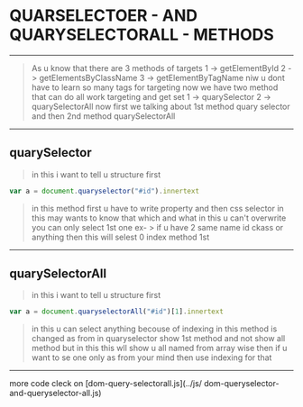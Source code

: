 # QUARSELECTOER - AND QUARYSELECTORALL - METHODS
---
> As u know that there are 3 methods of targets
1 -> getElementById
2 -> getElementsByClassName
3 -> getElementByTagName
niw u dont have to learn so many tags for targeting 
now we have two method that can do all work targeting and get set
1 -> quarySelector
2 -> quarySelectorAll
> now first we talking about 1st method quary selector
and
then 2nd method quarySelectorAll
---
## quarySelector
> in this i want to tell u structure first 
```javascript
var a = document.quaryselector("#id").innertext
```
> in this method first u have to write property and then css selector
in this may wants to know that which and what in this u can't overwrite you can only select 1st one ex- > if u have 2 same name id ckass or anything then this will selest 0 index method 1st
---
## quarySelectorAll
> in this i want to tell u structure first
```javascript
var a = document.quaryselectorAll("#id")[1].innertext
```
> in this u can select anything becouse of indexing in this method is changed as from in quaryselector show 1st method and not show all method but in this this wll show u all named from array wise then if u want to se one only as from your mind then use indexing for that
---

more code cleck on [dom-query-selectorall.js](../js/
dom-queryselector-and-queryselector-all.js)

